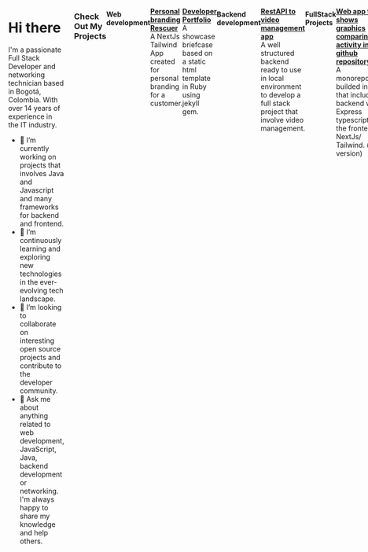 <div style="display: flex; justify-content: space-between; align-items: flex-start;">
  <div style="flex: 1; padding-right: 20px;">
    <h1>Hi there</h1>
<p>
      I'm a passionate Full Stack Developer and networking technician based in Bogotá, Colombia. With over 14 years of experience in the IT industry.
 </p>
   <ul>
      <li>🔭 I’m currently working on projects that involves Java and Javascript and many frameworks for backend and frontend.</li>
      <li>🌱 I’m continuously learning and exploring new technologies in the ever-evolving tech landscape.</li>
      <li>👯 I’m looking to collaborate on interesting open source projects and contribute to the developer community.</li>
      <li>💬 Ask me about anything related to web development, JavaScript, Java, backend development or networking. I'm always happy to share my knowledge and help others.</li>
    </ul>
  </div>

<h3>Check Out My Projects</h3>

<h4>Web development</h4>

<p>
  <a href="https://rescatista.vercel.app/" target="_blank"><strong>Personal branding Rescuer</strong></a><br />
  A NextJs Tailwind App created for personal branding for a customer.
</p>

<p>
  <a href="https://davidongo93.github.io/" target="_blank"><strong>Developer Portfolio</strong></a><br />
 A showcase briefcase based on a static html template in Ruby using jekyll gem.
</p>

<h4>Backend development</h4>
<p>
  <a href="https://github.com/Davidongo93/videoapp-API-challenge" target="_blank"><strong>RestAPI to video management app</strong></a><br />
 A well structured backend ready to use in local environment to develop a full stack project that involve video management.
</p>

<h4>FullStack Projects</h4>
<p>
  <a href="https://github.com/Davidongo93/git-pulse" target="_blank"><strong>Web app that shows graphics comparing activity in any github repository</strong></a><br />
 A monorepository builded in Nx that includes a backend with Express typescript and the frontend in NextJs/ Tailwind. (beta version)
</p>


<p>
  <a href="https://twitter.com/domirandar" target="_blank"><img src="https://raw.githubusercontent.com/rahuldkjain/github-profile-readme-generator/master/src/images/icons/Social/twitter.svg" alt="domirandar" height="30" width="40" /></a>
  <a href="https://linkedin.com/in/david-orlando-miranda-roa-7239b0264/" target="_blank"><img src="https://raw.githubusercontent.com/rahuldkjain/github-profile-readme-generator/master/src/images/icons/Social/linked-in-alt.svg" alt="Dave" height="30" width="40" /></a>
  <a href="https://instagram.com/davegoes2rock" target="_blank"><img src="https://raw.githubusercontent.com/rahuldkjain/github-profile-readme-generator/master/src/images/icons/Social/instagram.svg" alt="your-instagram-handle" height="30" width="40" /></a>
  <a href="https://wa.me/573015740156" target="_blank"><img src="https://raw.githubusercontent.com/rahuldkjain/github-profile-readme-generator/master/src/images/icons/Social/whatsapp.svg" alt="your-whatsapp-number" height="30" width="40" /></a>
</p>
<p align="center">
  <img src="https://komarev.com/ghpvc/?username=Davidongo93&label=Profile%20views&color=f953ab&style=flat" alt="Davidongo93" />
</p>

